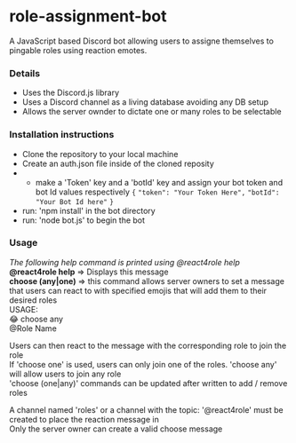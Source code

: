 # role-assignment-bot  
A JavaScript based Discord bot allowing users to assigne themselves to pingable roles using reaction emotes.
### Details
- Uses the Discord.js library
- Uses a Discord channel as a living database avoiding any DB setup
- Allows the server ownder to dictate one or many roles to be selectable
### Installation instructions
- Clone the repository to your local machine
- Create an auth.json file inside of the cloned reposity
- - make a 'Token' key and a 'botId' key and assign your bot token and bot Id values respectively
`{`
   `"token": "Your Token Here",`
   `"botId": "Your Bot Id here"`
`}`
- run: 'npm install' in the bot directory
- run: 'node bot.js' to begin the bot
### Usage  
*The following help command is printed using @react4role help*   
**@react4role help** => Displays this message  
**choose (any|one)** => this command allows server owners to set a message that users can react to with specified emojis that will add them to their desired roles  
USAGE:  
    :joy: choose any  
     @Role Name  

Users can then react to the message with the corresponding role to join the role  
If 'choose one' is used, users can only join one of the roles. 'choose any' will allow users to join any role  
'choose (one|any)' commands can be updated after written to add / remove roles  

A channel named 'roles' or a channel with the topic: '@react4role' must be created to place the reaction message in  
Only the server owner can create a valid choose message  
